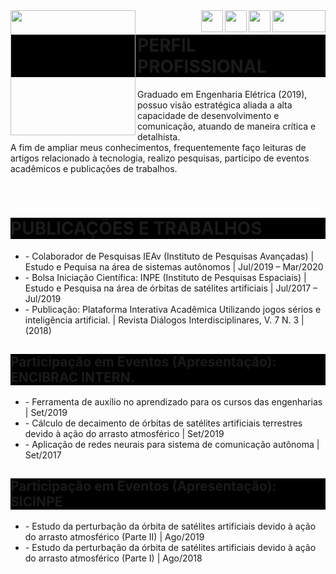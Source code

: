 
<html>
  <head>
  </head>

  <body>
    <img align="left" width="200" height="200" src="https://avatars2.githubusercontent.com/u/59963253?s=460&amp;u=7323bedc1340e20783e611ce1f8061503281255f&amp;v=4">
    <div id="contato" style="background-color:grey;">
      <a href="mailto:rodolfoshimotsu@gmail.com?subject=contato_curriculo">
        <img align="right" width="85" height="35" src="https://ssl.gstatic.com/ui/v1/icons/mail/rfr/logo_gmail_lockup_default_1x.png"><a/>
      <a href="https://www.facebook.com/slyu89/">
        <img align="right" width="35" height="35" src="https://facebookbrand.com/wp-content/uploads/2019/04/f_logo_RGB-Hex-Blue_512.png?w=512&amp;h=512"><a/>
      <a href="https://www.linkedin.com/in/rodolfo-lyu-shimotsu-127860179/">
        <img align="right" width="35" height="35" src="https://content.linkedin.com/content/dam/me/business/en-us/amp/brand-site/v2/bg/LI-Bug.svg.original.svg"><a/>
      <a href="https://github.com/shimotsulyu">
        <img align="right" width="35" height="35" src="https://github.githubassets.com/images/modules/logos_page/GitHub-Mark.png"><a/>
    </div>
    <h1 style="background-color:black;">PERFIL PROFISSIONAL</h1>
    <p>Graduado em Engenharia Elétrica (2019), possuo visão estratégica aliada a alta capacidade de desenvolvimento e comunicação, atuando de maneira crítica e detalhista.<br>A fim de ampliar meus conhecimentos, frequentemente faço leituras de artigos relacionado à tecnologia, realizo pesquisas, participo de eventos acadêmicos e publicações de trabalhos.</p>
    <br clear="both"/>
    <h1 style="background-color:black;">PUBLICAÇÕES E TRABALHOS</h1>
    <ul>
      <li>- Colaborador de Pesquisas IEAv (Instituto de Pesquisas Avançadas) | Estudo e Pequisa na área de sistemas autônomos | Jul/2019 – Mar/2020</li>
      <li>- Bolsa Iniciação Científica: INPE (Instituto de Pesquisas Espaciais) | Estudo e Pesquisa na área de órbitas de satélites artificiais | Jul/2017 – Jul/2019</li>
      <li>- Publicação: Plataforma Interativa Acadêmica Utilizando jogos sérios e inteligência artificial. | Revista Diálogos Interdisciplinares, V. 7 N. 3 | (2018)</li>
    </ul>
    <h2 style="background-color:black;">Participação em Eventos (Apresentação): ENCIBRAC INTERN.</h2>
    <ul>
      <li>- Ferramenta de auxílio no aprendizado para os cursos das engenharias | Set/2019</li>
      <li>- Cálculo de decaimento de órbitas de satélites artificiais terrestres devido à ação do arrasto atmosférico | Set/2019</li>
      <li>- Aplicação de redes neurais para sistema de comunicação autônoma | Set/2017</li>
    </ul>
    </p>
    <h2 style="background-color:black;">Participação em Eventos (Apresentação): SICINPE</h2>
    <ul>
      <li>- Estudo da perturbação da órbita de satélites artificiais devido à ação do arrasto atmosférico (Parte II) | Ago/2019</li>
      <li>- Estudo da perturbação da órbita de satélites artificiais devido à ação do arrasto atmosférico (Parte I) | Ago/2018</li>
    </ul>
    </p>
  </body>
</html>

